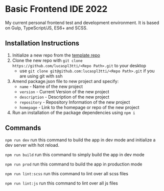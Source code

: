 # Basic Frontend IDE 2022
My current personal frontend test and development environment. It is based on Gulp, TypeScript/JS, ES6+ and SCSS.

## Installation Instructions
1. Initialize a new repo from the [template repo](https://github.com/lucaspl3tti/basic-frontend-ide)
2. Clone the new repo with `git clone https://github.com/lucaspl3tti/<Repo Path>.git` to your desktop
   * use `git clone git@github.com:lucaspl3tti/<Repo Path>.git` if you are using git with ssh
4. Amend package.json file to new project and specify:
    * `name` - Name of the new project
    * `version` - Current Version of the new project
    * `description` - Description of the new project
    * `repository` - Repository Information of the new project
    * `homepage` - Link to the homepage or repo of the new project
5. Run an installation of the package dependencies using `npm i`

## Commands
`npm run dev` run this command to build the app in dev mode and initialize a dev server with hot reload.

`npm run build` run this command to simply build the app in dev mode

`npm run prod` run this command to build the app in production mode

`npm run lint:scss` run this command to lint over all scss files

`npm run lint:js` run this command to lint over all js files
